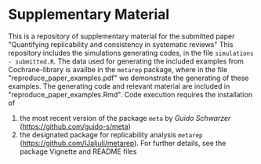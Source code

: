 # Supplementary Material
This is a repository of supplementary material for the submitted paper "Quantifying replicability and consistency in systematic reviews"
This repository includes the simulations generating codes, in the file `simulations - submitted.R`.
The data used for generating the included examples from Cochrane-library is availbe in the `metarep` package, where in the file "reproduce_paper_examples.pdf" we demonstrate the generating of these examples. The generating code and relevant material are included in "reproduce_paper_examples.Rmd". Code execution requires the installation of 
1. the most recent version of the package `meta` by *Guido Schwarzer*
(https://github.com/guido-s/meta)
1. the designated package for replicability analysis `metarep` (https://github.com/IJaljuli/metarep). For further details, see the package Vignette and README files
